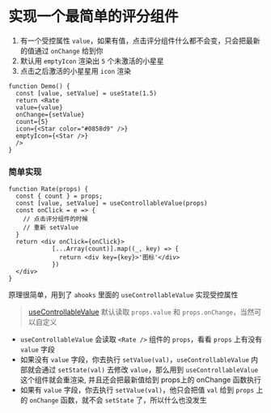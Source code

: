 
# 实现一个最简单的评分组件

1. 有一个受控属性 `value`，如果有值，点击评分组件什么都不会变，只会把最新的值通过 `onChange` 给到你
2. 默认用 `emptyIcon` 渲染出 `5` 个未激活的小星星
3. 点击之后激活的小星星用 `icon` 渲染


```tsx
function Demo() {
  const [value, setValue] = useState(1.5)
  return <Rate
  value={value}
  onChange={setValue}
  count={5}
  icon={<Star color="#0858d9" />}
  emptyIcon={<Star />}
  />
}
```

### 简单实现

```tsx
function Rate(props) {
  const { count } = props;
  const [value, setValue] = useControllableValue(props)
  const onClick = e => {
    // 点击评分组件的时候
    // 重新 setValue
  }
  return <div onClick={onClick}>
            [...Array(count)].map((_, key) => {
              return <div key={key}>'图标'</div>
            })
  </div>
}
```


原理很简单，用到了 `ahooks` 里面的 `useControllableValue` 实现受控属性


> [useControllableValue](https://ahooks.js.org/hooks/use-controllable-value) 默认读取 `props.value` 和 `props.onChange`，当然可以自定义


- `useControllableValue` 会读取 `<Rate />` 组件的 `props`，看看 `props` 上有没有 `value` 字段
- 如果没有 `value` 字段，你去执行 `setValue(val)`，`useControllableValue` 内部就会通过 `setState(val)` 去修改 `value`，那么用到 `useControllableValue` 这个组件就会重渲染, 并且还会把最新值给到 props上的 onChange 函数执行
- 如果有 `value` 字段，你去执行 `setValue(val)`，他只会把值 `val` 给到 `props` 上的 `onChange` 函数，就不会 `setState` 了，所以什么也没发生
